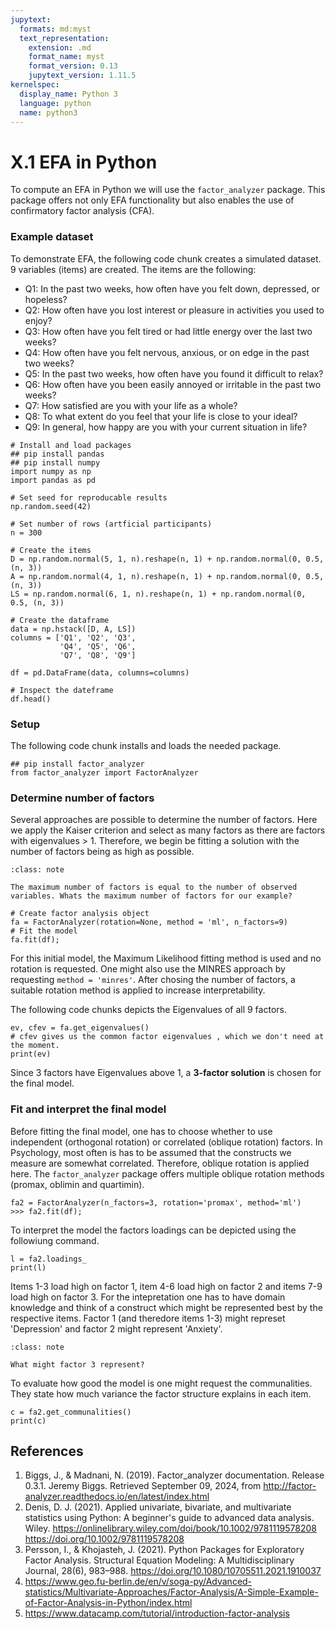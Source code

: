 ```yaml
---
jupytext:
  formats: md:myst
  text_representation:
    extension: .md
    format_name: myst
    format_version: 0.13
    jupytext_version: 1.11.5
kernelspec:
  display_name: Python 3
  language: python
  name: python3
---
```


# X.1 EFA in Python 

To compute an EFA in Python we will use the `factor_analyzer` package. This package offers not only EFA functionality but also enables the use of confirmatory factor analysis (CFA). 

### Example dataset

To demonstrate EFA, the following code chunk creates a simulated dataset. 9 variables (items) are created. The items are the following:

- Q1: In the past two weeks, how often have you felt down, depressed, or hopeless?
- Q2: How often have you lost interest or pleasure in activities you used to enjoy?
- Q3: How often have you felt tired or had little energy over the last two weeks?
- Q4: How often have you felt nervous, anxious, or on edge in the past two weeks?
- Q5: In the past two weeks, how often have you found it difficult to relax?
- Q6: How often have you been easily annoyed or irritable in the past two weeks?
- Q7: How satisfied are you with your life as a whole?
- Q8: To what extent do you feel that your life is close to your ideal?
- Q9: In general, how happy are you with your current situation in life?

```{code-cell}
# Install and load packages
## pip install pandas
## pip install numpy
import numpy as np
import pandas as pd

# Set seed for reproducable results 
np.random.seed(42)

# Set number of rows (artficial participants)
n = 300

# Create the items
D = np.random.normal(5, 1, n).reshape(n, 1) + np.random.normal(0, 0.5, (n, 3))
A = np.random.normal(4, 1, n).reshape(n, 1) + np.random.normal(0, 0.5, (n, 3))
LS = np.random.normal(6, 1, n).reshape(n, 1) + np.random.normal(0, 0.5, (n, 3))

# Create the dataframe
data = np.hstack([D, A, LS])
columns = ['Q1', 'Q2', 'Q3', 
           'Q4', 'Q5', 'Q6', 
           'Q7', 'Q8', 'Q9']

df = pd.DataFrame(data, columns=columns)

# Inspect the dateframe
df.head()
```

### Setup

The following code chunk installs and loads the needed package.

```{code-cell}
## pip install factor_analyzer
from factor_analyzer import FactorAnalyzer
```

### Determine number of factors

Several approaches are possible to determine the number of factors. Here we apply the Kaiser criterion and select as many factors as there are factors with eigenvalues > 1. Therefore, we begin be fitting a solution with the number of factors being as high as possible.

```{admonition} Use your own brain!
:class: note

The maximum number of factors is equal to the number of observed variables. Whats the maximum number of factors for our example?
```

```{code-cell}
# Create factor analysis object
fa = FactorAnalyzer(rotation=None, method = 'ml', n_factors=9)
# Fit the model 
fa.fit(df);
```

For this initial model, the Maximum Likelihood fitting method is used and no rotation is requested. One might also use the MINRES approach by requesting `method = 'minres'`. After chosing the number of factors, a suitable rotation method is applied to increase interpretability. 

The following code chunks depicts the Eigenvalues of all 9 factors.

```{code-cell}
ev, cfev = fa.get_eigenvalues() 
# cfev gives us the common factor eigenvalues , which we don't need at the moment. 
print(ev)
```

Since 3 factors have Eigenvalues above 1, a **3-factor solution** is chosen for the final model.

### Fit and interpret the final model

Before fitting the final model, one has to choose whether to use independent (orthogonal rotation) or correlated (oblique rotation) factors. In Psychology, most often is has to be assumed that the constructs we measure are somewhat correlated. Therefore, oblique rotation is applied here. The `factor_analyzer` package offers multiple oblique rotation methods (promax, oblimin and quartimin). 

```{code-cell}
fa2 = FactorAnalyzer(n_factors=3, rotation='promax', method='ml')
>>> fa2.fit(df);
```

To interpret the model the factors loadings can be depicted using the followiung command.

```{code-cell}
l = fa2.loadings_
print(l)
```

Items 1-3 load high on factor 1, item 4-6 load high on factor 2 and items 7-9 load high on factor 3. For the intepretation one has to have domain knowledge and think of a construct which might be represented best by the respective items. Factor 1 (and theredore items 1-3) might represet 'Depression' and factor 2 might represent 'Anxiety'. 

```{admonition} Use your own brain!
:class: note

What might factor 3 represent?
```

To evaluate how good the model is one might request the communalities. They state how much variance the factor structure explains in each item. 

```{code-cell}
c = fa2.get_communalities()
print(c)
```



## References

1. Biggs, J., & Madnani, N. (2019). Factor_analyzer documentation. Release 0.3.1. Jeremy Biggs. Retrieved September 09, 2024, from http://factor-analyzer.readthedocs.io/en/latest/index.html
2. Denis, D. J. (2021). Applied univariate, bivariate, and multivariate statistics using Python: A beginner's guide to advanced data analysis. Wiley. https://onlinelibrary.wiley.com/doi/book/10.1002/9781119578208 https://doi.org/10.1002/9781119578208
3. Persson, I., & Khojasteh, J. (2021). Python Packages for Exploratory Factor Analysis. Structural Equation Modeling: A Multidisciplinary Journal, 28(6), 983–988. https://doi.org/10.1080/10705511.2021.1910037
4. https://www.geo.fu-berlin.de/en/v/soga-py/Advanced-statistics/Multivariate-Approaches/Factor-Analysis/A-Simple-Example-of-Factor-Analysis-in-Python/index.html
5. https://www.datacamp.com/tutorial/introduction-factor-analysis
